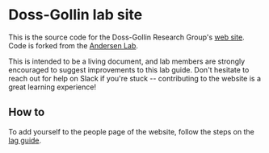 # Doss-Gollin lab site

This is the source code for the Doss-Gollin Research Group's [web site](github.com/andersenlab/andersenlab.github.io).
Code is forked from the [Andersen Lab](github.com/andersenlab/andersenlab.github.io).

This is intended to be a living document, and lab members are strongly encouraged to suggest improvements to this lab guide.
Don't hesitate to reach out for help on Slack if you're stuck -- contributing to the website is a great learning experience!

## How to

To add yourself to the people page of the website, follow the steps on the [lag guide](https://dossgollin-lab.github.io/lab-guide/).
